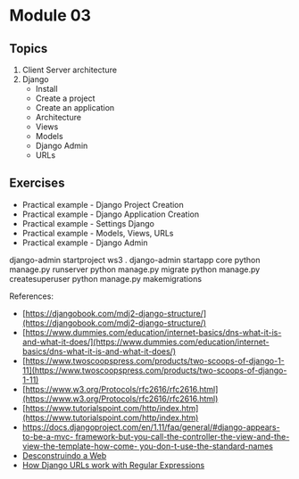 # Module 03

## Topics

1. Client Server architecture
2. Django
   - Install
   - Create a project
   - Create an application
   - Architecture
   - Views
   - Models
   - Django Admin
   - URLs


## Exercises

* Practical example - Django Project Creation
* Practical example - Django Application Creation
* Practical example - Settings Django
* Practical example - Models, Views, URLs
* Practical example - Django Admin

django-admin startproject ws3 .
django-admin startapp core
python manage.py runserver
python manage.py migrate
python manage.py createsuperuser
python manage.py makemigrations


References:

* [https://djangobook.com/mdj2-django-structure/](https://djangobook.com/mdj2-django-structure/)
* [https://www.dummies.com/education/internet-basics/dns-what-it-is-and-what-it-does/](https://www.dummies.com/education/internet-basics/dns-what-it-is-and-what-it-does/)
* [https://www.twoscoopspress.com/products/two-scoops-of-django-1-11](https://www.twoscoopspress.com/products/two-scoops-of-django-1-11)
* [https://www.w3.org/Protocols/rfc2616/rfc2616.html](https://www.w3.org/Protocols/rfc2616/rfc2616.html)
* [https://www.tutorialspoint.com/http/index.htm](https://www.tutorialspoint.com/http/index.htm)
* [https://docs.djangoproject.com/en/1.11/faq/general/#django-appears-to-be-a-mvc-
framework-but-you-call-the-controller-the-view-and-the-view-the-template-how-come-
you-don-t-use-the-standard-names](https://docs.djangoproject.com/en/1.11/faq/general/#django-appears-to-be-a-mvc-framework-but-you-call-the-controller-the-view-and-the-view-the-template-how-come-you-don-t-use-the-standard-names)
* [Desconstruindo a Web](https://www.casadocodigo.com.br/products/livro-desconstruindo-web)
* [How Django URLs work with Regular Expressions](https://www.youtube.com/watch?v=8rExil_EWtk)
